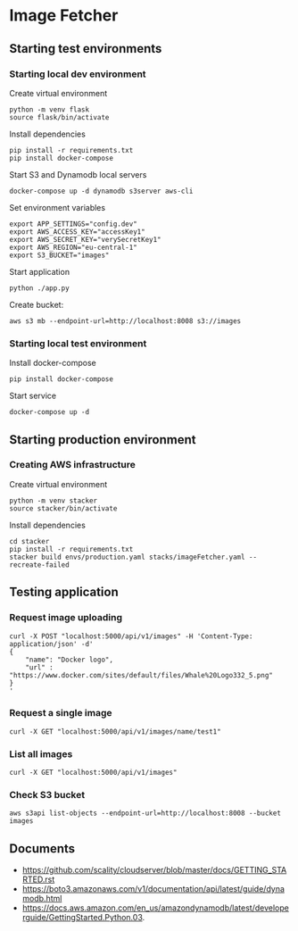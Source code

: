 # Image Fetcher

## Starting test environments
### Starting local dev environment

Create virtual environment

    python -m venv flask
    source flask/bin/activate

Install dependencies

    pip install -r requirements.txt
    pip install docker-compose

Start S3 and Dynamodb local servers

    docker-compose up -d dynamodb s3server aws-cli

Set environment variables

    export APP_SETTINGS="config.dev"
    export AWS_ACCESS_KEY="accessKey1"
    export AWS_SECRET_KEY="verySecretKey1"
    export AWS_REGION="eu-central-1"
    export S3_BUCKET="images"

Start application

    python ./app.py

Create bucket:

    aws s3 mb --endpoint-url=http://localhost:8008 s3://images

### Starting local test environment

Install docker-compose

    pip install docker-compose

Start service

    docker-compose up -d

## Starting production environment
### Creating AWS infrastructure

Create virtual environment

    python -m venv stacker
    source stacker/bin/activate

Install dependencies

    cd stacker
    pip install -r requirements.txt
    stacker build envs/production.yaml stacks/imageFetcher.yaml --recreate-failed


## Testing application
### Request image uploading

    curl -X POST "localhost:5000/api/v1/images" -H 'Content-Type: application/json' -d'
    {
        "name": "Docker logo",
        "url" : "https://www.docker.com/sites/default/files/Whale%20Logo332_5.png"
    }
    '

### Request a single image

    curl -X GET "localhost:5000/api/v1/images/name/test1"

### List all images

    curl -X GET "localhost:5000/api/v1/images"

### Check S3 bucket

    aws s3api list-objects --endpoint-url=http://localhost:8008 --bucket images


## Documents
  * https://github.com/scality/cloudserver/blob/master/docs/GETTING_STARTED.rst
  * https://boto3.amazonaws.com/v1/documentation/api/latest/guide/dynamodb.html
  * https://docs.aws.amazon.com/en_us/amazondynamodb/latest/developerguide/GettingStarted.Python.03.
